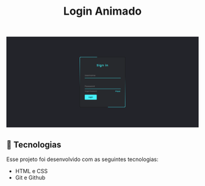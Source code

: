 <h1 align="center"> Login Animado </h1>

<br>

<p align="center">
  <img alt="Login page" src=".github/chrome_WA1U8qSfa4.gif">
</p>

## 🚀 Tecnologias

Esse projeto foi desenvolvido com as seguintes tecnologias:

- HTML e CSS
- Git e Github